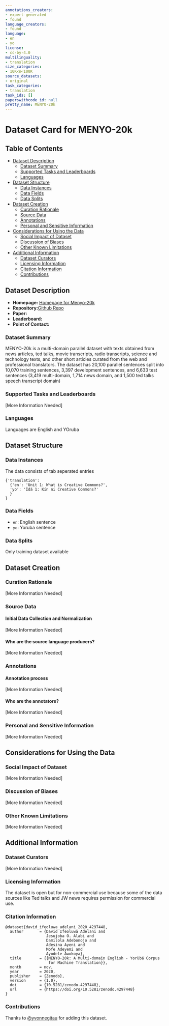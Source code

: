 ```yaml
---
annotations_creators:
- expert-generated
- found
language_creators:
- found
language:
- en
- yo
license:
- cc-by-4.0
multilinguality:
- translation
size_categories:
- 10K<n<100K
source_datasets:
- original
task_categories:
- translation
task_ids: []
paperswithcode_id: null
pretty_name: MENYO-20k
---
```


# Dataset Card for MENYO-20k

## Table of Contents
- [Dataset Description](#dataset-description)
  - [Dataset Summary](#dataset-summary)
  - [Supported Tasks and Leaderboards](#supported-tasks-and-leaderboards)
  - [Languages](#languages)
- [Dataset Structure](#dataset-structure)
  - [Data Instances](#data-instances)
  - [Data Fields](#data-fields)
  - [Data Splits](#data-splits)
- [Dataset Creation](#dataset-creation)
  - [Curation Rationale](#curation-rationale)
  - [Source Data](#source-data)
  - [Annotations](#annotations)
  - [Personal and Sensitive Information](#personal-and-sensitive-information)
- [Considerations for Using the Data](#considerations-for-using-the-data)
  - [Social Impact of Dataset](#social-impact-of-dataset)
  - [Discussion of Biases](#discussion-of-biases)
  - [Other Known Limitations](#other-known-limitations)
- [Additional Information](#additional-information)
  - [Dataset Curators](#dataset-curators)
  - [Licensing Information](#licensing-information)
  - [Citation Information](#citation-information)
  - [Contributions](#contributions)

## Dataset Description

- **Homepage:** [Homepage for Menyo-20k](https://zenodo.org/record/4297448#.X81G7s0zZPY)
- **Repository:**[Github Repo](https://github.com/dadelani/menyo-20k_MT)
- **Paper:**
- **Leaderboard:**
- **Point of Contact:**

### Dataset Summary

MENYO-20k is a multi-domain parallel dataset with texts obtained from news articles, ted talks, movie transcripts, radio transcripts, science and technology texts, and other short articles curated from the web and professional translators. The dataset has 20,100 parallel sentences split into 10,070 training sentences, 3,397 development sentences, and 6,633 test sentences (3,419 multi-domain, 1,714 news domain, and 1,500 ted talks speech transcript domain)

### Supported Tasks and Leaderboards

[More Information Needed]

### Languages

Languages are English and YOruba

## Dataset Structure

### Data Instances

The data consists of tab seperated entries

```
{'translation': 
  {'en': 'Unit 1: What is Creative Commons?',
  'yo': '﻿Ìdá 1: Kín ni Creative Commons?'
  }
}

```

### Data Fields

- `en`: English sentence
- `yo`: Yoruba sentence


### Data Splits

Only training dataset available

## Dataset Creation

### Curation Rationale

[More Information Needed]

### Source Data

#### Initial Data Collection and Normalization

[More Information Needed]

#### Who are the source language producers?

[More Information Needed]

### Annotations

#### Annotation process

[More Information Needed]

#### Who are the annotators?

[More Information Needed]

### Personal and Sensitive Information

[More Information Needed]

## Considerations for Using the Data

### Social Impact of Dataset

[More Information Needed]

### Discussion of Biases

[More Information Needed]

### Other Known Limitations

[More Information Needed]

## Additional Information

### Dataset Curators

[More Information Needed]

### Licensing Information

The dataset is open but for non-commercial use because some of the data sources like Ted talks and JW news requires permission for commercial use.

### Citation Information
```
@dataset{david_ifeoluwa_adelani_2020_4297448,
  author       = {David Ifeoluwa Adelani and
                  Jesujoba O. Alabi and
                  Damilola Adebonojo and
                  Adesina Ayeni and
                  Mofe Adeyemi and
                  Ayodele Awokoya},
  title        = {{MENYO-20k: A Multi-domain English - Yorùbá Corpus 
                   for Machine Translation}},
  month        = nov,
  year         = 2020,
  publisher    = {Zenodo},
  version      = {1.0},
  doi          = {10.5281/zenodo.4297448},
  url          = {https://doi.org/10.5281/zenodo.4297448}
}
```
### Contributions

Thanks to [@yvonnegitau](https://github.com/yvonnegitau) for adding this dataset.